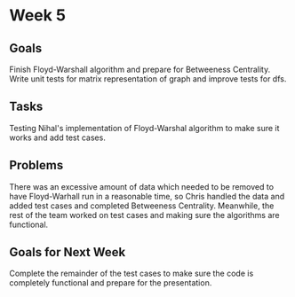 # Week 5

## Goals
Finish Floyd-Warshall algorithm and prepare for Betweeness Centrality. Write unit tests for matrix representation of graph and improve tests for dfs. 

## Tasks
Testing Nihal's implementation of Floyd-Warshal algorithm to make sure it works and add test cases.

## Problems
There was an excessive amount of data which needed to be removed to have Floyd-Warhall run in a reasonable time, so Chris handled the data and added test cases and completed Betweeness Centrality. Meanwhile, the rest of the team worked on test cases and making sure the algorithms are functional.

## Goals for Next Week
Complete the remainder of the test cases to make sure the code is completely functional and prepare for the presentation.

